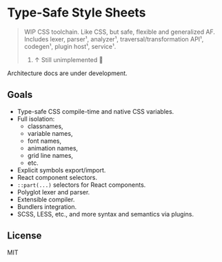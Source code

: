 # Type-Safe Style Sheets

> WIP CSS toolchain. Like CSS, but safe, flexible and generalized AF. Includes
> lexer, parser¹, analyzer¹, traversal/transformation API¹, codegen¹, plugin
> host¹, service¹.
>
> 1. ↑ Still unimplemented 🤡

Architecture docs are under development.

## Goals

-   Type-safe CSS compile-time and native CSS variables.
-   Full isolation:
    -   classnames,
    -   variable names,
    -   font names,
    -   animation names,
    -   grid line names,
    -   etc.
-   Explicit symbols export/import.
-   React component selectors.
-   `::part(...)` selectors for React components.
-   Polyglot lexer and parser.
-   Extensible compiler.
-   Bundlers integration.
-   SCSS, LESS, etc., and more syntax and semantics via plugins.

## License

MIT
